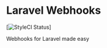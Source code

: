 # Laravel Webhooks
[![StyleCI Status](https://github.styleci.io/repos/163891975/shield?style=flat)]

Webhooks for Laravel made easy

